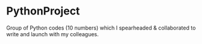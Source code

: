 # PythonProject
Group of Python codes (10 numbers) which I spearheaded & collaborated to write and launch with my colleagues. 
